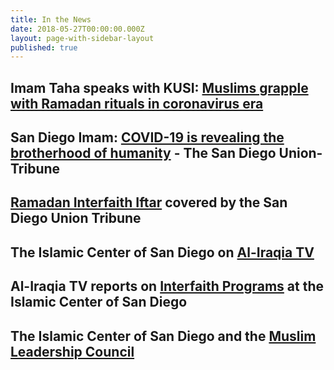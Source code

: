 ```yaml
---
title: In the News
date: 2018-05-27T00:00:00.000Z
layout: page-with-sidebar-layout
published: true
---
```

## Imam Taha speaks with KUSI: [Muslims grapple with Ramadan rituals in coronavirus era](https://www.kusi.com/muslims-grapple-with-ramadan-rituals-in-coronavirus-era/) 

## San Diego Imam: [COVID-19 is revealing the brotherhood of humanity](https://www.sandiegouniontribune.com/opinion/commentary/story/2020-03-20/commentary-san-diego-imam-covid-19-is-revealing-the-brotherhood-of-humanity) - The San Diego Union-Tribune  

## [Ramadan Interfaith Iftar](http://www.sandiegouniontribune.com/news/religion/sd-me-interfaith-iftar-20180601-story.html) covered by the San Diego Union Tribune

## The Islamic Center of San Diego on [Al-Iraqia TV](https://www.youtube.com/watch?v=iHw3gAdknhg)

## Al-Iraqia TV reports on [Interfaith Programs](https://www.youtube.com/watch?v=anabsbnbraA) at the Islamic Center of San Diego

## The Islamic Center of San Diego and the [Muslim Leadership Council](https://www.youtube.com/watch?v=5SCBQAxLDuI)

